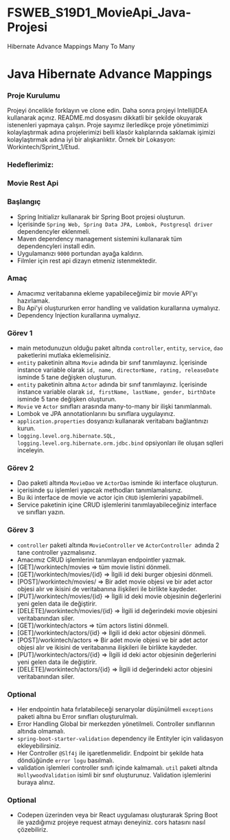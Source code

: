 # FSWEB_S19D1_MovieApi_Java-Projesi
 Hibernate Advance Mappings Many To Many
#  Java Hibernate Advance Mappings

### Proje Kurulumu

Projeyi öncelikle forklayın ve clone edin.
Daha sonra projeyi IntellijIDEA kullanarak açınız. README.md dosyasını dikkatli bir şekilde okuyarak istenenleri yapmaya çalışın.
Proje sayımız ilerledikçe proje yönetimimizi kolaylaştırmak adına projelerimizi belli klasör kalıplarında saklamak işimizi kolaylaştırmak adına iyi bir alışkanlıktır.
Örnek bir Lokasyon: Workintech/Sprint_1/Etud.

### Hedeflerimiz:

### Movie Rest Api

### Başlangıç
* Spring Initializr kullanarak bir Spring Boot projesi oluşturun.
* İçerisinde ```Spring Web, Spring Data JPA, Lombok, Postgresql driver``` dependencyler eklenmeli.
* Maven dependency management sistemini kullanarak tüm dependencyleri install edin.
* Uygulamanızı  ```9000``` portundan ayağa kaldırın.
* Filmler için rest api dizayn etmeniz istenmektedir.

### Amaç
* Amacımız veritabanına ekleme yapabileceğimiz bir movie API'yı hazırlamak.
* Bu Api'yi oluştururken error handling ve validation kurallarına uymalıyız.
* Dependency Injection kurallarına uymalıyız.

### Görev 1
* main metodunuzun olduğu paket altında ```controller```, ```entity```, ```service```, ```dao``` paketlerini mutlaka eklemelisiniz.
* ```entity``` paketinin altına ```Movie``` adında bir sınıf tanımlayınız. İçerisinde instance variable olarak ```id, name, directorName, rating, releaseDate``` isminde 5 tane değişken oluşturun.
* ```entity``` paketinin altına ```Actor``` adında bir sınıf tanımlayınız. İçerisinde instance variable olarak ```id, firstName, lastName, gender, birthDate``` isminde 5 tane değişken oluşturun.
* ```Movie``` ve ```Actor``` sınıfları arasında many-to-many  bir ilişki tanımlanmalı.
* Lombok ve JPA annotationlarını bu sınıflara uygulayınız.
* ```application.properties``` dosyanızı kullanarak veritabanı bağlantınızı kurun.
* ```logging.level.org.hibernate.SQL, logging.level.org.hibernate.orm.jdbc.bind``` opsiyonları ile oluşan sqlleri inceleyin.

### Görev 2
* Dao paketi altında ```MovieDao``` ve  ```ActorDao``` isminde iki interface oluşturun.
* içerisinde şu işlemleri yapıcak methodları tanımlamalısınız.
* Bu iki interface de movie ve actor için ```CRUD``` işlemlerini yapabilmeli.
* Service paketinin içine CRUD işlemlerini tanımlayabileceğiniz interface ve sınıfları yazın.

### Görev 3
* ```controller``` paketi altında ```MovieController``` ve ```ActorController ```adında 2 tane controller yazmalısınız.
* Amacımız CRUD işlemlerini tanımlayan endpointler yazmak.
* [GET]/workintech/movies => tüm movie listini dönmeli.
* [GET]/workintech/movies/{id} => İlgili id deki burger objesini dönmeli.
* [POST]/workintech/movies/ => Bir adet movie objesi ve bir adet actor objesi alır ve ikisini de veritabanına ilişkileri ile birlikte kaydeder.
* [PUT]/workintech/movies/{id} => İlgili id deki movie objesinin değerlerini yeni gelen data ile değiştirir.
* [DELETE]/workintech/movies/{id} => İlgili id değerindeki movie objesini veritabanından siler.
* [GET]/workintech/actors => tüm actors listini dönmeli.
* [GET]/workintech/actors/{id} => İlgili id deki actor objesini dönmeli.
* [POST]/workintech/actors =>  Bir adet movie objesi ve bir adet actor objesi alır ve ikisini de veritabanına ilişkileri ile birlikte kaydeder.
* [PUT]/workintech/actors/{id} => İlgili id deki actor objesinin değerlerini yeni gelen data ile değiştirir.
* [DELETE]/workintech/actors/{id} => İlgili id değerindeki actor objesini veritabanından siler.

### Optional
* Her endpointin hata fırlatabileceği senaryolar düşünülmeli ```exceptions``` paketi altına bu Error sınıfları oluşturulmalı.
* Error Handling Global bir merkezden yönetilmeli. Controller sınıflarının altında olmamalı.
* ```spring-boot-starter-validation``` dependency ile Entityler için validasyon ekleyebilirsiniz.
* Her Controller ```@Slf4j``` ile işaretlenmelidir. Endpoint bir şekilde hata döndüğünde ```error logu``` basılmalı.
* validation işlemleri controller sınıfı içinde kalmamalı. ```util``` paketi altında ```HollywoodValidation``` isimli bir sınıf oluşturunuz. Validation işlemlerini buraya alınız.

### Optional
* Codepen üzerinden veya bir React uygulaması oluşturarak Spring Boot ile yazdığımız projeye request atmayı deneyiniz.
  cors hatasını nasıl çözebiliriz.

 